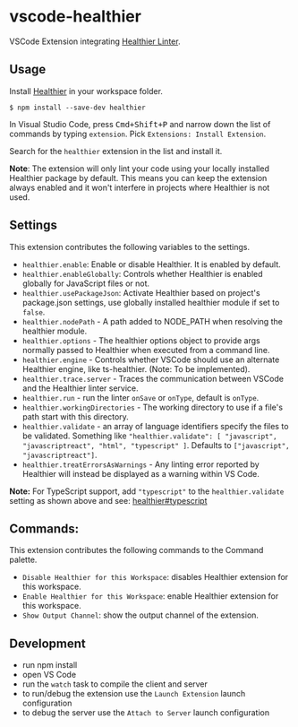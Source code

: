 # vscode-healthier

VSCode Extension integrating [Healthier Linter](https://github.com/KidkArolis/healthier).

## Usage

Install [Healthier](https://github.com/KidkArolis/healthier) in your workspace folder.

```
$ npm install --save-dev healthier
```

In Visual Studio Code, press <kbd>Cmd+Shift+P</kbd> and narrow down the list of commands by typing `extension`. Pick `Extensions: Install Extension`.

Search for the `healthier` extension in the list and install it.

**Note**: The extension will only lint your code using your locally installed Healthier package by default. This means you can keep the extension always enabled and it won't interfere in projects where Healthier is not used.

## Settings

This extension contributes the following variables to the settings.

- `healthier.enable`: Enable or disable Healthier. It is enabled by default.
- `healthier.enableGlobally`: Controls whether Healthier is enabled globally for JavaScript files or not.
- `healthier.usePackageJson`: Activate Healthier based on project's package.json settings, use globally installed healthier module if set to `false`.
- `healthier.nodePath` - A path added to NODE_PATH when resolving the healthier module.
- `healthier.options` - The healthier options object to provide args normally passed to Healthier when executed from a command line.
- `healthier.engine` - Controls whether VSCode should use an alternate Healthier engine, like ts-healthier. (Note: To be implemented).
- `healthier.trace.server` - Traces the communication between VSCode and the Healthier linter service.
- `healthier.run` - run the linter `onSave` or `onType`, default is `onType`.
- `healthier.workingDirectories` - The working directory to use if a file's path start with this directory.
- `healthier.validate` - an array of language identifiers specify the files to be validated. Something like `"healthier.validate": [ "javascript", "javascriptreact", "html", "typescript" ]`. Defaults to `["javascript", "javascriptreact"]`.
- `healthier.treatErrorsAsWarnings` - Any linting error reported by Healthier will instead be displayed as a warning within VS Code.

**Note:** For TypeScript support, add `"typescript"` to the `healthier.validate` setting as shown above and see: [healthier#typescript](https://github.com/KidkArolis/healthier#typescript)

## Commands:

This extension contributes the following commands to the Command palette.

- `Disable Healthier for this Workspace`: disables Healthier extension for this workspace.
- `Enable Healthier for this Workspace`: enable Healthier extension for this workspace.
- `Show Output Channel`: show the output channel of the extension.

## Development

- run npm install
- open VS Code
- run the `watch` task to compile the client and server
- to run/debug the extension use the `Launch Extension` launch configuration
- to debug the server use the `Attach to Server` launch configuration
